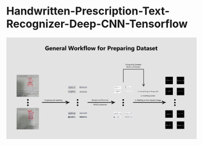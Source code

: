 # Handwritten-Prescription-Text-Recognizer-Deep-CNN-Tensorflow

<picture>
 <img alt="General Workflow for Dataset Preparation" src="https://raw.githubusercontent.com/ambientWave/Handwritten-Prescription-Text-Recognition-Deep-CNN-Tensorflow/main/preparing_dataset_diagram.jpg">
</picture>
